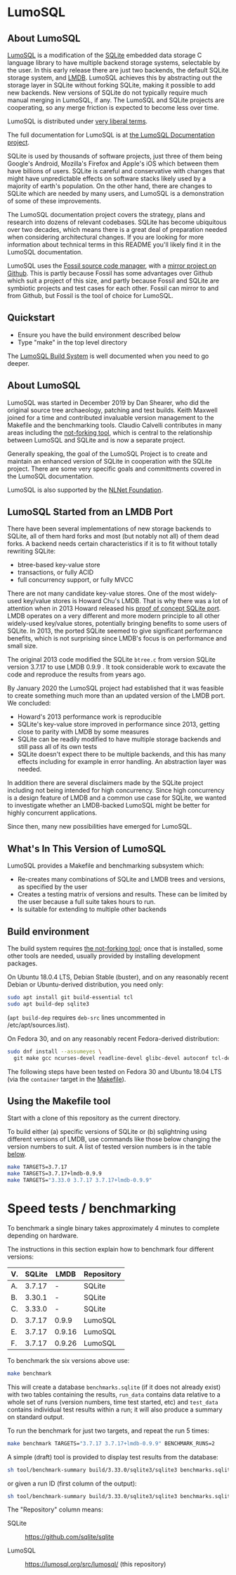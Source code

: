 <!-- Copyright 2020 The LumoSQL Authors, see LICENSES/MIT -->

<!-- SPDX-License-Identifier: MIT -->
<!-- SPDX-FileCopyrightText: 2020 The LumoSQL Authors -->
<!-- SPDX-ArtifactOfProjectName: LumoSQL -->
<!-- SPDX-FileType: Documentation -->
<!-- SPDX-FileComment: Original by Dan Shearer, December 2019 -->

# LumoSQL

## About LumoSQL

[LumoSQL](lumosql.org) is a modification of the [SQLite](https://sqlite.org)
embedded data storage C language library to have multiple backend storage
systems, selectable by the user. In this early release there are just two
backends, the default SQLite storage system, and
[LMDB](https://github.com/LMDB/lmdb). LumoSQL achieves this by abstracting out
the storage layer in SQLite without forking SQLite, making it possible to add
new backends. New versions of SQLite do not typically require much manual
merging in LumoSQL, if any. The LumoSQL and SQLite projects are cooperating, so any merge
friction is expected to become less over time.

LumoSQL is distributed under [very liberal terms](LICENCES/README.md).

The full documentation for LumoSQL is at [the LumoSQL Documentation project](https://lumosql.org/src/lumodoc).

SQLite is used by thousands of software projects, just three of them being 
Google's Android, Mozilla's Firefox and Apple's iOS which between them have 
billions of users. SQLite is careful and conservative with changes that might
have unpredictable effects on software stacks likely used by a majority of 
earth's population. On the other hand, there are changes to SQLite which are
needed by many users, and LumoSQL is a demonstration of some of these improvements.

The LumoSQL documentation project covers the strategy, plans and research into
dozens of relevant codebases. SQLite has become ubiquitous over two decades, which means 
there is a great deal of preparation needed when considering architectural changes.
If you are looking for more information about technical terms in this README you'll 
likely find it in the LumoSQL documentation.

LumoSQL uses the [Fossil source code manager](https://fossil-scm.org/), with a 
[mirror project on Github](https://github.com/LumoSQL). This is partly because Fossil
has some advantages over Github which suit a project of this size, and partly because
Fossil and SQLite are symbiotic projects and test cases for each other. Fossil can 
mirror to and from Github, but Fossil is the tool of choice for LumoSQL.

## Quickstart

* Ensure you have the build environment described below
* Type "make" in the top level directory

The [LumoSQL Build System](doc/lumo-test-build.md) is well documented when you need to 
go deeper.

## About LumoSQL

LumoSQL was started in December 2019 by Dan Shearer, who did the original
source tree archaeology, patching and test builds. Keith Maxwell joined for a
time and contributed invaluable version management to the Makefile and the
benchmarking tools.  Claudio Calvelli contributes in many areas including the
[not-forking tool](https://lumosql.org/src/not-forking), which is central to
the relationship between LumoSQL and SQLite and is now a separate project.

Generally speaking, the goal of the LumoSQL Project is to create and maintain
an enhanced version of SQLite in cooperation with the SQLite project. There are
some very specific goals and committments covered in the LumoSQL documentation.

LumoSQL is also supported by the [NLNet Foundation](https://nlnet.nl).

## LumoSQL Started from an LMDB Port

There have been several implementations of new storage backends to SQLite, all of them hard forks
and most (but notably not all) of them dead forks. A backend needs certain characteristics if 
it is to fit without totally rewriting SQLite:

* btree-based key-value store
* transactions, or fully ACID
* full concurrency support, or fully MVCC

There are not many candidate key-value stores. One of the most widely-used
key/value stores is Howard Chu's LMDB. That is why there was a lot of attention
when in 2013 Howard released his [proof of concept SQLite
port](https://github.com/LMDB/sqlightning). LMDB operates on a very different
and more modern principle to all other widely-used key/value stores, potentially bringing
benefits to some users of SQLite. In 2013, the ported SQLite seemed to give 
significant performance benefits, which is not surprising since LMDB's focus 
is on performance and small size.

The original 2013 code modified the SQLite `btree.c` from version SQLite version 
3.7.17 to use LMDB 0.9.9 . It took considerable work to excavate the code and 
reproduce the results from years ago. 

By January 2020 the LumoSQL project had established that it was feasible to
create something much more than an updated version of the LMDB port. We
concluded:

- Howard's 2013 performance work is reproducible
- SQLite's key-value store improved in performance since 2013, getting close to
  parity with LMDB by some measures
- SQLite can be readily modified to have multiple storage backends and still
  pass all of its own tests
- SQLite doesn't expect there to be multiple backends, and this has many effects
  including for example in error handling. An abstraction layer was needed.

In addition there are several disclaimers made by the SQLite project including
not being intended for high concurrency. Since high concurrency is a design
feature of LMDB and a common use case for SQLite, we wanted to investigate
whether an LMDB-backed LumoSQL might be better for highly concurrent applications.

Since then, many new possibilities have emerged for LumoSQL.

## What's In This Version of LumoSQL

LumoSQL provides a Makefile and benchmarking subsystem which:

- Re-creates many combinations of SQLite and LMDB trees and versions, as
  specified by the user
- Creates a testing matrix of versions and results. These can be limited by the
  user because a full suite takes hours to run.
- Is suitable for extending to multiple other backends

## Build environment

The build system requires [the not-forking tool](https://lumosql.org/src/not-forking/);
once that is installed, some other tools are needed, usually provided by installing
development packages.

On Ubuntu 18.0.4 LTS, Debian Stable (buster), and on any reasonably recent
Debian or Ubuntu-derived distribution, you need only:

```sh
sudo apt install git build-essential tcl
sudo apt build-dep sqlite3
```

(`apt build-dep` requires `deb-src` lines uncommented in /etc/apt/sources.list).

On Fedora 30, and on any reasonably recent Fedora-derived distribution:

```sh
sudo dnf install --assumeyes \
  git make gcc ncurses-devel readline-devel glibc-devel autoconf tcl-devel
```

The following steps have been tested on Fedora 30 and Ubuntu 18.04 LTS (via the
`container` target in the [Makefile](/Makefile)).

## Using the Makefile tool

Start with a clone of this repository as the current directory.

To build either (a) specific versions of SQLite or (b) sqlightning using
different versions of LMDB, use commands like those below changing the version
numbers to suit. A list of tested version numbers is in the table
[below](#which-lmdb-version).

```sh
make TARGETS=3.7.17
make TARGETS=3.7.17+lmdb-0.9.9
make TARGETS="3.33.0 3.7.17 3.7.17+lmdb-0.9.9"
```

# Speed tests / benchmarking

To benchmark a single binary takes approximately 4 minutes to complete depending
on hardware.

The instructions in this section explain how to benchmark four different
versions:

| V.  | SQLite | LMDB   | Repository |
| --- | ------ | ------ | ---------- |
| A.  | 3.7.17 | -      | SQLite     |
| B.  | 3.30.1 | -      | SQLite     |
| C.  | 3.33.0 | -      | SQLite     |
| D.  | 3.7.17 | 0.9.9  | LumoSQL    |
| E.  | 3.7.17 | 0.9.16 | LumoSQL    |
| F.  | 3.7.17 | 0.9.26 | LumoSQL    |

To benchmark the six versions above use:

```sh
make benchmark
```

This will create a database `benchmarks.sqlite` (if it does not already exist) with
two tables containing the results, `run_data` contains data relative to a whole
set of runs (version numbers, time test started, etc) and `test_data` contains
individual test results within a run; it will also produce a summary on standard
output.

To run the benchmark for just two targets, and repeat the run 5 times:
```sh
make benchmark TARGETS="3.7.17 3.7.17+lmdb-0.9.9" BENCHMARK_RUNS=2
```

A simple (draft) tool is provided to display test results from the database:

```sh
sh tool/benchmark-summary build/3.33.0/sqlite3/sqlite3 benchmarks.sqlite
```

or given a run ID (first column of the output):

```sh
sh tool/benchmark-summary build/3.33.0/sqlite3/sqlite3 benchmarks.sqlite RUN_ID
```

The "Repository" column means:

<dl>
<dt>SQLite</dt>
<dd>

<https://github.com/sqlite/sqlite>

</dd>
<dt>LumoSQL</dt>
<dd>

<https://lumosql.org/src/lumosql/> (this repository)

</dd>
</dl>


